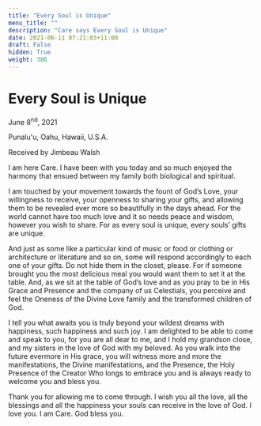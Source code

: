 ```yaml
---
title: "Every Soul is Unique"
menu_title: ""
description: "Care says Every Soul is Unique"
date: 2021-06-11 07:21:03+11:00
draft: False
hidden: True
weight: 386
---
```

# Every Soul is Unique

June 8<sup>nd</sup>, 2021

Punalu'u, Oahu, Hawaii, U.S.A.

Received by Jimbeau Walsh   

I am here Care. I have been with you today and so much enjoyed the harmony that ensued between my family both biological and spiritual. 

I am touched by your movement towards the fount of God’s Love, your willingness to receive, your openness to sharing your gifts, and allowing them to be revealed ever more so beautifully in the days ahead. For the world cannot have too much love and it so needs peace and wisdom, however you wish to share. For as every soul is unique, every souls’ gifts are unique. 

And just as some like a particular kind of music or food or clothing or architecture or literature and so on, some will respond accordingly to each one of your gifts. Do not hide them in the closet, please. For if someone brought you the most delicious meal you would want them to set it at the table. And, as we sit at the table of God’s love and as you pray to be in His Grace and Presence and the company of us Celestials, you perceive and feel the Oneness of the Divine Love family and the transformed children of God. 

I tell you what awaits you is truly beyond your wildest dreams with happiness, such happiness and such joy. I am delighted to be able to come and speak to you, for you are all dear to me, and I hold my grandson close, and my sisters in the love of God with my beloved. As you walk into the future evermore in His grace, you will witness more and more the manifestations, the Divine manifestations, and the Presence, the Holy Presence of the Creator Who longs to embrace you and is always ready to welcome you and bless you. 

Thank you for allowing me to come through. I wish you all the love, all the blessings and all the happiness your souls can receive in the love of God. I love you. I am Care. God bless you. 